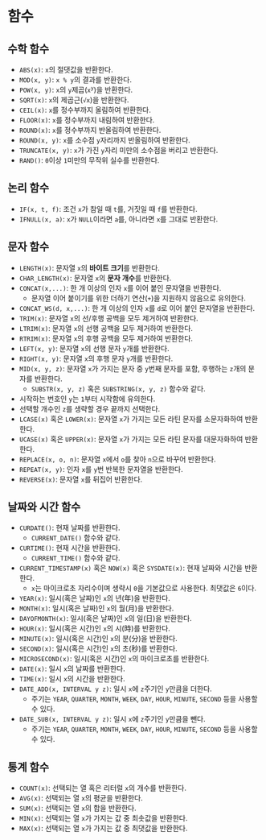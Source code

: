 # 함수

## 수학 함수

- `ABS(x)`: `x`의 절댓값을 반환한다.
- `MOD(x, y)`: `x % y`의 결과를 반환한다.
- `POW(x, y)`: `x`의 `y`제곱(<code>x<sup>y</sup></code>)을 반환한다.
- `SQRT(x)`: `x`의 제곱근(`√x`)을 반환한다.
- `CEIL(x)`: `x`를 정수부까지 올림하여 반환한다.
- `FLOOR(x)`: `x`를 정수부까지 내림하여 반환한다.
- `ROUND(x)`: `x`를 정수부까지 반올림하여 반환한다.
- `ROUND(x, y)`: `x`를 소수점 `y`자리까지 반올림하여 반환한다.
- `TRUNCATE(x, y)`: `x`가 가진 `y`자리 미만의 소수점을 버리고 반환한다.
- `RAND()`: `0`이상 `1`미만의 무작위 실수를 반환한다.

## 논리 함수

- `IF(x, t, f)`: 조건 `x`가 참일 때 `t`를, 거짓일 때 `f`를 반환한다.
- `IFNULL(x, a)`: `x`가 `NULL`이라면 `a`를, 아니라면 `x`를 그대로 반환한다.

## 문자 함수

- `LENGTH(x)`: 문자열 `x`의 **바이트 크기**를 반환한다.
- `CHAR_LENGTH(x)`: 문자열 `x`의 **문자 개수**를 반환한다.
- `CONCAT(x,...)`: 한 개 이상의 인자 `x`를 이어 붙인 문자열을 반환한다.
  - 문자열 이어 붙이기를 위한 더하기 연산(`+`)을 지원하지 않음으로 유의한다.
- `CONCAT_WS(d, x,...)`: 한 개 이상의 인자 `x`를 `d`로 이어 붙인 문자열을 반환한다.
- `TRIM(x)`: 문자열 `x`의 선/후행 공백을 모두 제거하여 반환한다.
- `LTRIM(x)`: 문자열 `x`의 선행 공백을 모두 제거하여 반환한다.
- `RTRIM(x)`: 문자열 `x`의 후행 공백을 모두 제거하여 반환한다.
- `LEFT(x, y)`: 문자열 `x`의 선행 문자 `y`개를 반환한다.
- `RIGHT(x, y)`:  문자열 `x`의 후행 문자 `y`개를 반환한다.
- `MID(x, y, z)`: 문자열 `x`가 가지는 문자 중 `y`번째 문자를 포함, 후행하는 `z`개의 문자를 반환한다.
  - `SUBSTR(x, y, z)` 혹은 `SUBSTRING(x, y, z)` 함수와 같다.
- 시작하는 번호인 `y`는 `1`부터 시작함에 유의한다.
- 선택할 개수인 `z`를 생략할 경우 끝까지 선택한다.
- `LCASE(x)` 혹은 `LOWER(x)`: 문자열 `x`가 가지는 모든 라틴 문자를 소문자화하여 반환한다.
- `UCASE(x)` 혹은 `UPPER(x)`: 문자열 `x`가 가지는 모든 라틴 문자를 대문자화하여 반환한다.
- `REPLACE(x, o, n)`: 문자열 `x`에서 `o`를 찾아 `n`으로 바꾸어 반환한다.
- `REPEAT(x, y)`: 인자 `x`를 `y`번 반복한 문자열을 반환한다.
- `REVERSE(x)`: 문자열 `x`를 뒤집어 반환한다.

## 날짜와 시간 함수

- `CURDATE()`: 현재 날짜를 반환한다.
  - `CURRENT_DATE()` 함수와 같다.
- `CURTIME()`: 현재 시간을 반환한다.
  - `CURRENT_TIME()` 함수와 같다.
- `CURRENT_TIMESTAMP(x)` 혹은 `NOW(x)` 혹은 `SYSDATE(x)`: 현재 날짜와 시간을 반환한다.
  - `x`는 마이크로초 자리수이며 생략시 `0`을 기본값으로 사용한다. 최댓값은 `6`이다.
- `YEAR(x)`: 일시(혹은 날짜)인 `x`의 년(年)을 반환한다.
- `MONTH(x)`: 일시(혹은 날짜)인 `x`의 월(月)을 반환한다.
- `DAYOFMONTH(x)`: 일시(혹은 날짜)인 `x`의 일(日)을 반환한다.
- `HOUR(x)`: 일시(혹은 시간)인 `x`의 시(時)를 반환한다.
- `MINUTE(x)`: 일시(혹은 시간)인 `x`의 분(分)을 반환한다.
- `SECOND(x)`: 일시(혹은 시간)인 `x`의 초(秒)를 반환한다.
- `MICROSECOND(x)`: 일시(혹은 시간)인 `x`의 마이크로초를 반환한다.
- `DATE(x)`: 일시 `x`의 날짜를 반환한다.
- `TIME(x)`: 일시 `x`의 시간을 반환한다.
- `DATE_ADD(x, INTERVAL y z)`: 일시 `x`에 `z`주기인 `y`만큼을 더한다.
  - 주기는 `YEAR`, `QUARTER`, `MONTH`, `WEEK`, `DAY`, `HOUR`, `MINUTE`, `SECOND` 등을 사용할 수 있다.
- `DATE_SUB(x, INTERVAL y z)`: 일시 `x`에 `z`주기인 `y`만큼을 뺀다.
  - 주기는 `YEAR`, `QUARTER`, `MONTH`, `WEEK`, `DAY`, `HOUR`, `MINUTE`, `SECOND` 등을 사용할 수 있다.

## 통계 함수

- `COUNT(x)`: 선택되는 열 혹은 리터럴 `x`의 개수를 반환한다.
- `AVG(x)`: 선택되는 열 `x`의 평균을 반환한다.
- `SUM(x)`: 선택되는 열 `x`의 합을 반환한다.
- `MIN(x)`: 선택되는 열 `x`가 가지는 값 중 최솟값을 반환한다.
- `MAX(x)`: 선택되는 열 `x`가 가지는 값 중 최댓값을 반환한다.

